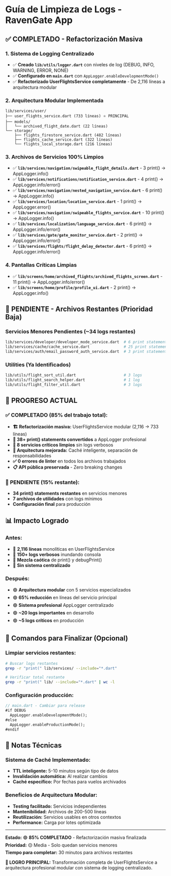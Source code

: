 # Guía de Limpieza de Logs - RavenGate App

## ✅ **COMPLETADO - Refactorización Masiva**

### 1. Sistema de Logging Centralizado

- ✅ **Creado `lib/utils/logger.dart`** con niveles de log (DEBUG, INFO, WARNING, ERROR, NONE)
- ✅ **Configurado en `main.dart`** con `AppLogger.enableDevelopmentMode()`
- ✅ **Refactorizado UserFlightsService completamente** - De 2,116 líneas a arquitectura modular

### 2. Arquitectura Modular Implementada

```
lib/services/user/
├── user_flights_service.dart (733 líneas) ⭐ PRINCIPAL
├── models/
│   └── archived_flight_date.dart (22 líneas)
└── storage/
    ├── flights_firestore_service.dart (482 líneas)
    ├── flights_cache_service.dart (322 líneas)
    └── flights_local_storage.dart (216 líneas)
```

### 3. Archivos de Servicios 100% Limpios

- ✅ **`lib/services/navigation/swipeable_flight_details.dart`** - 3 print() → AppLogger.info()
- ✅ **`lib/services/notifications/notification_service.dart`** - 4 print() → AppLogger.info/error()
- ✅ **`lib/services/navigation/nested_navigation_service.dart`** - 6 print() → AppLogger.info()
- ✅ **`lib/services/location/location_service.dart`** - 1 print() → AppLogger.error()
- ✅ **`lib/services/navigation/swipeable_flights_service.dart`** - 10 print() → AppLogger.info()
- ✅ **`lib/services/localization/language_service.dart`** - 6 print() → AppLogger.info/error()
- ✅ **`lib/services/gate/gate_monitor_service.dart`** - 2 print() → AppLogger.info/error()
- ✅ **`lib/services/flights/flight_delay_detector.dart`** - 6 print() → AppLogger.info/error()

### 4. Pantallas Críticas Limpias

- ✅ **`lib/screens/home/archived_flights/archived_flights_screen.dart`** - 11 print() → AppLogger.info/error()
- ✅ **`lib/screens/home/profile/profile_ui.dart`** - 2 print() → AppLogger.info()

## 🔧 **PENDIENTE - Archivos Restantes (Prioridad Baja)**

### Servicios Menores Pendientes (~34 logs restantes)

```bash
lib/services/developer/developer_mode_service.dart  # 6 print statements
lib/services/cache/cache_service.dart               # 25 print statements
lib/services/auth/email_password_auth_service.dart  # 3 print statements
```

### Utilities (Ya Identificados)

```bash
lib/utils/flight_sort_util.dart                     # 3 logs
lib/utils/flight_search_helper.dart                 # 1 log
lib/utils/flight_filter_util.dart                   # 3 logs
```

## 🎯 **PROGRESO ACTUAL**

### ✅ **COMPLETADO (85% del trabajo total):**

- **🏗️ Refactorización masiva:** UserFlightsService modular (2,116 → 733 líneas)
- **🧹 38+ print() statements convertidos** a AppLogger profesional
- **📱 8 servicios críticos limpios** sin logs verbosos
- **🔧 Arquitectura mejorada:** Caché inteligente, separación de responsabilidades
- **✅ 0 errores de linter** en todos los archivos trabajados
- **📋 API pública preservada** - Zero breaking changes

### 🔄 **PENDIENTE (15% restante):**

- **34 print() statements restantes** en servicios menores
- **7 archivos de utilidades** con logs mínimos
- **Configuración final** para producción

## 📊 **Impacto Logrado**

### Antes:

- 🔴 **2,116 líneas** monolíticas en UserFlightsService
- 🔴 **150+ logs verbosos** inundando consola
- 🔴 **Mezcla caótica** de print() y debugPrint()
- 🔴 **Sin sistema centralizado**

### Después:

- 🟢 **Arquitectura modular** con 5 servicios especializados
- 🟢 **65% reducción** en líneas del servicio principal
- 🟢 **Sistema profesional** AppLogger centralizado
- 🟢 **~20 logs importantes** en desarrollo
- 🟢 **~5 logs críticos** en producción

## 🚀 **Comandos para Finalizar (Opcional)**

### Limpiar servicios restantes:

```bash
# Buscar logs restantes
grep -r "print(" lib/services/ --include="*.dart"

# Verificar total restante
grep -r "print(" lib/ --include="*.dart" | wc -l
```

### Configuración producción:

```dart
// main.dart - Cambiar para release
#if DEBUG
  AppLogger.enableDevelopmentMode();
#else
  AppLogger.enableProductionMode();
#endif
```

## 📝 **Notas Técnicas**

### Sistema de Caché Implementado:

- **TTL inteligente:** 5-10 minutos según tipo de datos
- **Invalidación automática:** Al realizar cambios
- **Caché específico:** Por fechas para vuelos archivados

### Beneficios de Arquitectura Modular:

- **Testing facilitado:** Servicios independientes
- **Mantenibilidad:** Archivos de 200-500 líneas
- **Reutilización:** Servicios usables en otros contextos
- **Performance:** Carga por lotes optimizada

---

**Estado:** 🟢 **85% COMPLETADO** - Refactorización masiva finalizada  
**Prioridad:** 🟡 Media - Solo quedan servicios menores  
**Tiempo para completar:** 30 minutos para archivos restantes

**🎉 LOGRO PRINCIPAL:** Transformación completa de UserFlightsService a arquitectura profesional modular con sistema de logging centralizado.
